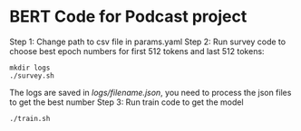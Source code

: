 # BERT Code for Podcast project
Step 1: Change path to csv file in params.yaml
Step 2: Run survey code to choose best epoch numbers for first 512 tokens and last 512 tokens:
```
mkdir logs
./survey.sh
```
The logs are saved in *logs/filename.json*, you need to process the json files to get the best number
Step 3: Run train code to get the model
```
./train.sh
```
